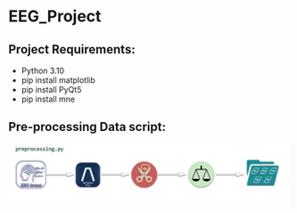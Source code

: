 # EEG_Project
## Project Requirements:
- Python 3.10
- pip install matplotlib
- pip install PyQt5
- pip install mne

## Pre-processing Data script:
![My Image](Images/preprocessing.png)
